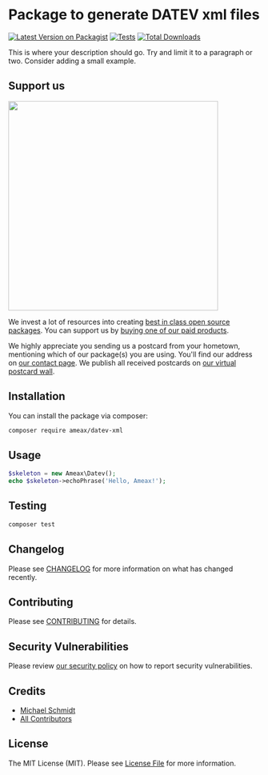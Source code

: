 # Package to generate DATEV xml files

[![Latest Version on Packagist](https://img.shields.io/packagist/v/ameax/datev-xml.svg?style=flat-square)](https://packagist.org/packages/ameax/datev-xml)
[![Tests](https://img.shields.io/github/actions/workflow/status/ameax/datev-xml/run-tests.yml?branch=main&label=tests&style=flat-square)](https://github.com/ameax/datev-xml/actions/workflows/run-tests.yml)
[![Total Downloads](https://img.shields.io/packagist/dt/ameax/datev-xml.svg?style=flat-square)](https://packagist.org/packages/ameax/datev-xml)

This is where your description should go. Try and limit it to a paragraph or two. Consider adding a small example.

## Support us

[<img src="https://github-ads.s3.eu-central-1.amazonaws.com/datev-xml.jpg?t=1" width="419px" />](https://spatie.be/github-ad-click/datev-xml)

We invest a lot of resources into creating [best in class open source packages](https://spatie.be/open-source). You can support us by [buying one of our paid products](https://spatie.be/open-source/support-us).

We highly appreciate you sending us a postcard from your hometown, mentioning which of our package(s) you are using. You'll find our address on [our contact page](https://spatie.be/about-us). We publish all received postcards on [our virtual postcard wall](https://spatie.be/open-source/postcards).

## Installation

You can install the package via composer:

```bash
composer require ameax/datev-xml
```

## Usage

```php
$skeleton = new Ameax\Datev();
echo $skeleton->echoPhrase('Hello, Ameax!');
```

## Testing

```bash
composer test
```

## Changelog

Please see [CHANGELOG](CHANGELOG.md) for more information on what has changed recently.

## Contributing

Please see [CONTRIBUTING](https://github.com/spatie/.github/blob/main/CONTRIBUTING.md) for details.

## Security Vulnerabilities

Please review [our security policy](../../security/policy) on how to report security vulnerabilities.

## Credits

- [Michael Schmidt](https://github.com/ameax)
- [All Contributors](../../contributors)

## License

The MIT License (MIT). Please see [License File](LICENSE.md) for more information.
